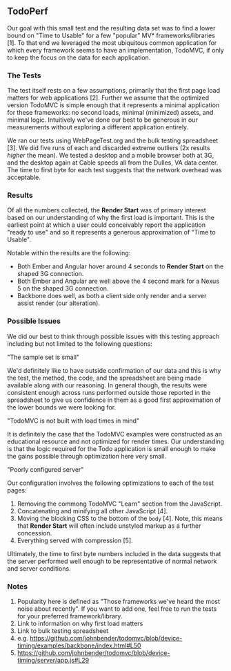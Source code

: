 ## TodoPerf

Our goal with this small test and the resulting data set was to find a lower bound on "Time to Usable" for a few "popular" MV* frameworks/libraries [1]. To that end we leveraged the most ubiquitous common application for which every framework seems to have an implementation, TodoMVC, if only to keep the focus on the data for each application.

### The Tests

The test itself rests on a few assumptions, primarily that the first page load matters for web applications [2]. Further we assume that the optimized version TodoMVC is simple enough that it represents a minimal application for these frameworks: no second loads, minimal (minimized) assets, and minimal logic. Intuitively we've done our best to be generous in our measurements without exploring a different application entirely.

We ran our tests using WebPageTest.org and the bulk testing spreadsheet [3]. We did five runs of each and discarded extreme outliers (2x results *higher* the mean). We tested a desktop and a mobile browser both at 3G, and the desktop again at Cable speeds all from the Dulles, VA data center. The time to first byte for each test suggests that the network overhead was acceptable.

### Results

Of all the numbers collected, the **Render Start** was of primary interest based on our understanding of why the first load is important. This is the earliest point at which a user could conceivably report the application "ready to use" and so it represents a generous approximation of "Time to Usable".

Notable within the results are the following:

* Both Ember and Angular hover around 4 seconds to **Render Start** on the shaped 3G connection.
* Both Ember and Angular are well above the 4 second mark for a Nexus 5 on the shaped 3G connection.
* Backbone does well, as both a client side only render and a server assist render (our alteration).

### Possible Issues

We did our best to think through possible issues with this testing approach including but not limited to the following questions:

"The sample set is small"

We'd definitely like to have outside confirmation of our data and this is why the test, the method, the code, and the spreadsheet are being made available along with our reasoning. In general though, the results were consistent enough across runs performed outside those reported in the spreadsheet to give us confidence in them as a good first approximation of the lower bounds we were looking for.

"TodoMVC is not built with load times in mind"

It is definitely the case that the TodoMVC examples were constructed as an educational resource and not optimized for render times. Our understanding is that the logic required for the Todo application is small enough to make the gains possible through optimization here very small.

"Poorly configured server"

Our configuration involves the following optimizations to each of the test pages:

1. Removing the commong TodoMVC "Learn" section from the JavaScript.
2. Concatenating and minifying all other JavaScript [4].
3. Moving the blocking CSS to the bottom of the `body` [4]. Note, this means that **Render Start** will often include unstyled markup as a further concession.
4. Everything served with compression [5].

Ultimately, the time to first byte numbers included in the data suggests that the server performed well enough to be representative of normal network and server conditions.

### Notes

1. Popularity here is defined as "Those frameworks we've heard the most noise about recently". If you want to add one, feel free to run the tests for your preferred framework/library.
2. Link to information on why first load matters
3. Link to bulk testing spreadsheet
4. e.g. https://github.com/johnbender/todomvc/blob/device-timing/examples/backbone/index.html#L50
5. https://github.com/johnbender/todomvc/blob/device-timing/server/app.js#L29
